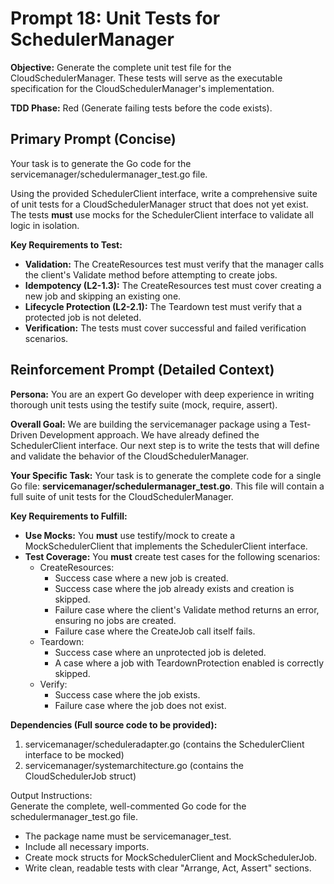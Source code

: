 # **Prompt 18: Unit Tests for SchedulerManager**

**Objective:** Generate the complete unit test file for the CloudSchedulerManager. These tests will serve as the executable specification for the CloudSchedulerManager's implementation.

**TDD Phase:** Red (Generate failing tests before the code exists).

## **Primary Prompt (Concise)**

Your task is to generate the Go code for the servicemanager/schedulermanager\_test.go file.

Using the provided SchedulerClient interface, write a comprehensive suite of unit tests for a CloudSchedulerManager struct that does not yet exist. The tests **must** use mocks for the SchedulerClient interface to validate all logic in isolation.

**Key Requirements to Test:**

* **Validation:** The CreateResources test must verify that the manager calls the client's Validate method before attempting to create jobs.
* **Idempotency (L2-1.3):** The CreateResources test must cover creating a new job and skipping an existing one.
* **Lifecycle Protection (L2-2.1):** The Teardown test must verify that a protected job is not deleted.
* **Verification:** The tests must cover successful and failed verification scenarios.

## **Reinforcement Prompt (Detailed Context)**

**Persona:** You are an expert Go developer with deep experience in writing thorough unit tests using the testify suite (mock, require, assert).

**Overall Goal:** We are building the servicemanager package using a Test-Driven Development approach. We have already defined the SchedulerClient interface. Our next step is to write the tests that will define and validate the behavior of the CloudSchedulerManager.

**Your Specific Task:** Your task is to generate the complete code for a single Go file: **servicemanager/schedulermanager\_test.go**. This file will contain a full suite of unit tests for the CloudSchedulerManager.

**Key Requirements to Fulfill:**

* **Use Mocks:** You **must** use testify/mock to create a MockSchedulerClient that implements the SchedulerClient interface.
* **Test Coverage:** You **must** create test cases for the following scenarios:
    * CreateResources:
        * Success case where a new job is created.
        * Success case where the job already exists and creation is skipped.
        * Failure case where the client's Validate method returns an error, ensuring no jobs are created.
        * Failure case where the CreateJob call itself fails.
    * Teardown:
        * Success case where an unprotected job is deleted.
        * A case where a job with TeardownProtection enabled is correctly skipped.
    * Verify:
        * Success case where the job exists.
        * Failure case where the job does not exist.

**Dependencies (Full source code to be provided):**

1. servicemanager/scheduleradapter.go (contains the SchedulerClient interface to be mocked)
2. servicemanager/systemarchitecture.go (contains the CloudSchedulerJob struct)

Output Instructions:  
Generate the complete, well-commented Go code for the schedulermanager\_test.go file.

* The package name must be servicemanager\_test.
* Include all necessary imports.
* Create mock structs for MockSchedulerClient and MockSchedulerJob.
* Write clean, readable tests with clear "Arrange, Act, Assert" sections.